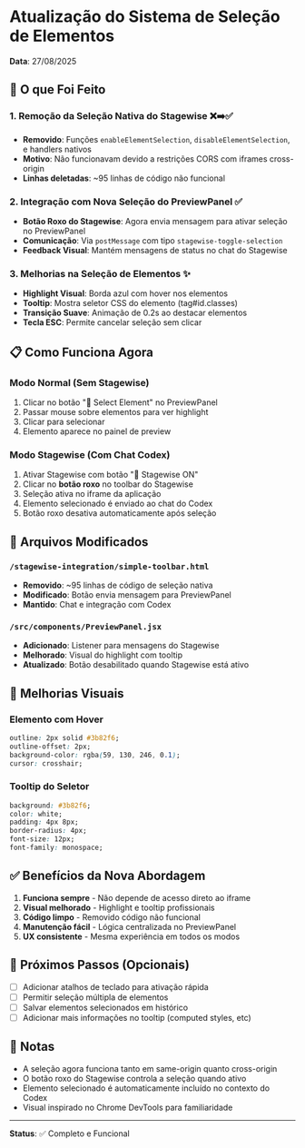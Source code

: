 # Atualização do Sistema de Seleção de Elementos
**Data**: 27/08/2025

## 🎯 O que Foi Feito

### 1. **Remoção da Seleção Nativa do Stagewise** ❌➡️✅
- **Removido**: Funções `enableElementSelection`, `disableElementSelection`, e handlers nativos
- **Motivo**: Não funcionavam devido a restrições CORS com iframes cross-origin
- **Linhas deletadas**: ~95 linhas de código não funcional

### 2. **Integração com Nova Seleção do PreviewPanel** ✅
- **Botão Roxo do Stagewise**: Agora envia mensagem para ativar seleção no PreviewPanel
- **Comunicação**: Via `postMessage` com tipo `stagewise-toggle-selection`
- **Feedback Visual**: Mantém mensagens de status no chat do Stagewise

### 3. **Melhorias na Seleção de Elementos** ✨
- **Highlight Visual**: Borda azul com hover nos elementos
- **Tooltip**: Mostra seletor CSS do elemento (tag#id.classes)
- **Transição Suave**: Animação de 0.2s ao destacar elementos
- **Tecla ESC**: Permite cancelar seleção sem clicar

## 📋 Como Funciona Agora

### Modo Normal (Sem Stagewise)
1. Clicar no botão "🎯 Select Element" no PreviewPanel
2. Passar mouse sobre elementos para ver highlight
3. Clicar para selecionar
4. Elemento aparece no painel de preview

### Modo Stagewise (Com Chat Codex)
1. Ativar Stagewise com botão "🤖 Stagewise ON"
2. Clicar no **botão roxo** no toolbar do Stagewise
3. Seleção ativa no iframe da aplicação
4. Elemento selecionado é enviado ao chat do Codex
5. Botão roxo desativa automaticamente após seleção

## 🔧 Arquivos Modificados

### `/stagewise-integration/simple-toolbar.html`
- **Removido**: ~95 linhas de código de seleção nativa
- **Modificado**: Botão envia mensagem para PreviewPanel
- **Mantido**: Chat e integração com Codex

### `/src/components/PreviewPanel.jsx`
- **Adicionado**: Listener para mensagens do Stagewise
- **Melhorado**: Visual do highlight com tooltip
- **Atualizado**: Botão desabilitado quando Stagewise está ativo

## 🎨 Melhorias Visuais

### Elemento com Hover
```css
outline: 2px solid #3b82f6;
outline-offset: 2px;
background-color: rgba(59, 130, 246, 0.1);
cursor: crosshair;
```

### Tooltip do Seletor
```css
background: #3b82f6;
color: white;
padding: 4px 8px;
border-radius: 4px;
font-size: 12px;
font-family: monospace;
```

## ✅ Benefícios da Nova Abordagem

1. **Funciona sempre** - Não depende de acesso direto ao iframe
2. **Visual melhorado** - Highlight e tooltip profissionais
3. **Código limpo** - Removido código não funcional
4. **Manutenção fácil** - Lógica centralizada no PreviewPanel
5. **UX consistente** - Mesma experiência em todos os modos

## 🚀 Próximos Passos (Opcionais)

- [ ] Adicionar atalhos de teclado para ativação rápida
- [ ] Permitir seleção múltipla de elementos
- [ ] Salvar elementos selecionados em histórico
- [ ] Adicionar mais informações no tooltip (computed styles, etc)

## 📝 Notas

- A seleção agora funciona tanto em same-origin quanto cross-origin
- O botão roxo do Stagewise controla a seleção quando ativo
- Elemento selecionado é automaticamente incluído no contexto do Codex
- Visual inspirado no Chrome DevTools para familiaridade

---

**Status**: ✅ Completo e Funcional